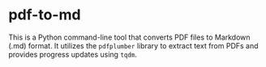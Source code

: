 # pdf-to-md
This is a Python command-line tool that converts PDF files to Markdown (.md) format. It utilizes the `pdfplumber` library to extract text from PDFs and provides progress updates using `tqdm`.
